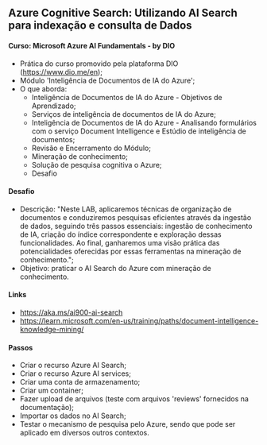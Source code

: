 ## Azure Cognitive Search: Utilizando AI Search para indexação e consulta de Dados

#### Curso: Microsoft Azure AI Fundamentals - by DIO
- Prática do curso promovido pela plataforma DIO (https://www.dio.me/en);
- Módulo 'Inteligência de Documentos de IA do Azure';
- O que aborda:
    * Inteligência de Documentos de IA do Azure - Objetivos de Aprendizado;
    * Serviços de inteligência de documentos de IA do Azure;
    * Inteligência de Documentos de IA do Azure - Analisando formulários com o serviço Document Intelligence e Estúdio de inteligência de documentos;
    * Revisão e Encerramento do Módulo;
    * Mineração de conhecimento;
    * Solução de pesquisa cognitiva o Azure;
    * Desafio

#### Desafio
- Descrição: "Neste LAB, aplicaremos técnicas de organização de documentos e conduziremos pesquisas eficientes através da ingestão de dados, seguindo três passos essenciais: ingestão de conhecimento de IA, criação do índice correspondente e exploração dessas funcionalidades. Ao final, ganharemos uma visão prática das potencialidades oferecidas por essas ferramentas na mineração de conhecimento.";
- Objetivo: praticar o AI Search do Azure com mineração de conhecimento.

#### Links
- https://aka.ms/ai900-ai-search
- https://learn.microsoft.com/en-us/training/paths/document-intelligence-knowledge-mining/

#### Passos
- Criar o recurso Azure AI Search;
- Criar o recurso Azure AI services;
- Criar uma conta de armazenamento;
- Criar um container;
- Fazer upload de arquivos (teste com arquivos 'reviews' fornecidos na documentação);
- Importar os dados no AI Search;
- Testar o mecanismo de pesquisa pelo Azure, sendo que pode ser aplicado em diversos outros contextos.
